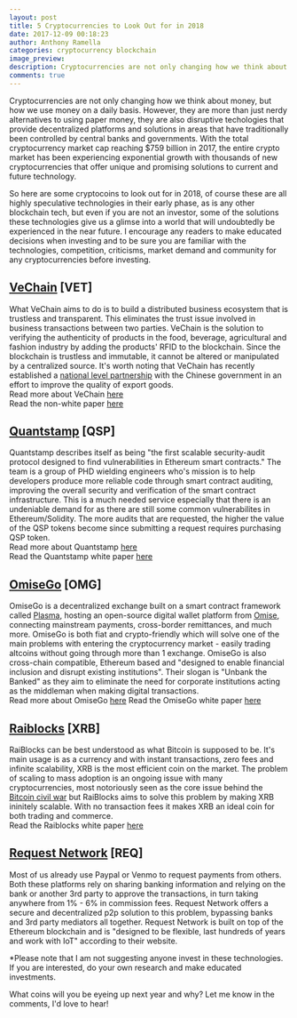 ```yaml
---
layout: post
title: 5 Cryptocurrencies to Look Out for in 2018
date: 2017-12-09 00:18:23
author: Anthony Ramella
categories: cryptocurrency blockchain
image_preview:
description: Cryptocurrencies are not only changing how we think about money, but how we use money on a daily basis. They are more than just nerdy alternatives to using paper money, they are disruptive techologies that seek to separate money and state while providing decentralized platforms and solutions to areas that have traditionally been controlled by central banks and governments.
comments: true
---
```


Cryptocurrencies are not only changing how we think about money, but how we use money on a daily basis. However, they are more than just nerdy alternatives to using paper money, they are also disruptive techologies that provide decentralized platforms and solutions in areas that have traditionally been controlled by central banks and governments. With the total cryptocurrency market cap reaching $759 billion in 2017, the entire crypto market has been experiencing exponential growth with thousands of new cryptocurrencies that offer unique and promising solutions to current and future technology. 

So here are some cryptocoins to look out for in 2018, of course these are all highly speculative technologies in their early phase, as is any other blockchain tech, but even if you are not an investor, some of the solutions these technologies give us a glimse into a world that will undoubtedly be experienced in the near future. I encourage any readers to make educated decisions when investing and to be sure you are familiar with the technologies, competition, criticisms, market demand and community for any cryptocurrencies before investing.  

## [VeChain](https://www.vechain.com/#/) [VET]
What VeChain aims to do is to build a distributed business ecosystem that is trustless and transparent. This eliminates the trust issue involved in business transactions between two parties. VeChain is the solution to verifying the authenticity of products in the food, beverage, agricultural and fashion industry by adding the products' RFID to the blockchain. Since the blockchain is trustless and immutable, it cannot be altered or manipulated by a centralized source. It's worth noting that VeChain has recently established a [national level partnership](https://cdn.vechain.com/vechain_national_government_partnership_guian_release.pdf) with the Chinese government in an effort to improve the quality of export goods.  
Read more about VeChain [here](https://www.mycryptopedia.com/vechain-ven-explained/)  
Read the non-white paper [here](https://cdn.vechain.com/vechain_ico_ideas_of_development_en.pdf)  

## [Quantstamp](https://quantstamp.com/) [QSP]  
Quantstamp describes itself as being "the first scalable security-audit protocol designed to find vulnerabilities in Ethereum smart contracts." The team is a group of PHD wielding engineers who's mission is to help developers produce more reliable code through smart contract auditing, improving the overall security and verification of the smart contract infrastructure. This is a much needed service especially that there is an undeniable demand for as there are still some common vulnerabilites in Ethereum/Solidity. The more audits that are requested, the higher the value of the QSP tokens become since submitting a request requires purchasing QSP token.  
Read more about Quantstamp [here](https://themerkle.com/what-is-quantstamp/)  
Read the Quantstamp white paper [here](https://docsend.com/view/shcsmhe)  

## [OmiseGo](https://omisego.network/) [OMG]  
OmiseGo is a decentralized exchange built on a smart contract framework called [Plasma](http://plasma.io/plasma.pdf), hosting an open-source digital wallet platform from [Omise](https://www.omise.co/), connecting mainstream payments, cross-border remittances, and much more. OmiseGo is both fiat and crypto-friendly which will solve one of the main problems with entering the cryptocurrency market - easily trading altcoins without going through more than 1 exchange. OmiseGo is also cross-chain compatible, Ethereum based and "designed to enable financial inclusion and disrupt existing institutions". Their slogan is "Unbank the Banked" as they aim to eliminate the need for corporate institutions acting as the middleman when making digital transactions.  
Read more about OmiseGo [here](https://themerkle.com/what-is-omisego/)
Read the OmiseGo white paper [here](https://cdn.omise.co/omg/whitepaper.pdf)  

## [Raiblocks](https://raiblocks.net/) [XRB]  
RaiBlocks can be best understood as what Bitcoin is supposed to be. It's main usage is as a currency and with instant transactions, zero fees and infinite scalability, XRB is the most efficient coin on the market. The problem of scaling to mass adoption is an ongoing issue with many cryptocurrencies, most notoriously seen as the core issue behind the [Bitcoin civil war](https://www.wsj.com/articles/bitcoins-civil-war-what-you-need-to-know-1501508664) but RaiBlocks aims to solve this problem by making XRB ininitely scalable. With no transaction fees it makes XRB an ideal coin for both trading and commerce.  
Read the Raiblocks white paper [here](https://raiblocks.net/media/RaiBlocks_Whitepaper__English.pdf?source=techstories.org)

## [Request Network](https://request.network/#/) [REQ]  
Most of us already use Paypal or Venmo to request payments from others. Both these platforms rely on sharing banking information and relying on the bank or another 3rd party to approve the transactions, in turn taking anywhere from 1% - 6% in commission fees. Request Network offers a secure and decentralized p2p solution to this problem, bypassing banks and 3rd party mediators all together. Request Network is built on top of the Ethereum blockchain and is "designed to be flexible, last hundreds of years and work with IoT" according to their website.  

*Please note that I am not suggesting anyone invest in these technologies. If you are interested, do your own research and make educated investments.  

What coins will you be eyeing up next year and why? Let me know in the comments, I'd love to hear!  